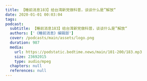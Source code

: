 ```yaml
---
title: 【睡前消息183】给台湾新党做科普，谈谈什么是”解放“
date: 2020-01-01 00:03:04
tags:
podcast:
  subtitle: 【睡前消息183】给台湾新党做科普，谈谈什么是”解放“
  authors: ['《睡前消息》编辑部']
  cover: /podcasts/main/assets/logo.png
  duration: 987
  media:
    url: https://podstatic.bedtime.news/main/101-200/183.mp3
    size: 23692015
    type: audio/mpeg
  chapters: null
  references: null
---
```

